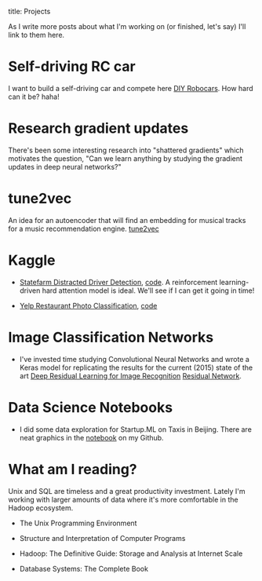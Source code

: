 title: Projects

As I write more posts about what I'm working on (or finished, let's say) I'll
link to them here.

# Self-driving RC car

I want to build a self-driving car and compete here [DIY Robocars](https://diyrobocars.com/). How hard can it be? haha!

# Research gradient updates

There's been some interesting research into "shattered gradients" which motivates the question, "Can we learn anything by studying the gradient updates in deep neural networks?"

# tune2vec

An idea for an autoencoder that will find an embedding for musical tracks for a music recommendation engine.
[tune2vec](https://github.com/roryhr/tune2vec)

# Kaggle

* [Statefarm Distracted Driver Detection](https://www.kaggle.com/c/state-farm-distracted-driver-detection),  [code](https://github.com/roryhr/distracted-drivers-keras).
A reinforcement learning-driven hard attention model is ideal. We'll see if I can get it going in time!

* [Yelp Restaurant Photo Classification](https://www.kaggle.com/c/yelp-restaurant-photo-classification), [code](https://github.com/roryhr/yelp_kaggle)


# Image Classification Networks

* I've invested time studying Convolutional Neural Networks and wrote a Keras model for replicating the results for the current (2015) state of the art [Deep Residual Learning for Image Recognition](http://arxiv.org/abs/1512.03358)
 [Residual Network](https://github.com/roryhr/keras_resnet).


# Data Science Notebooks

* I did some data exploration for Startup.ML on Taxis in Beijing. There are
  neat graphics in the [notebook](http://nbviewer.jupyter.org/github/roryhr/taxi-trajectories/blob/master/taxi-data-notebook.ipynb)
  on my Github.



# What am I reading?

Unix and SQL are timeless and a great productivity investment. Lately I'm working with larger amounts of data where it's more comfortable in the Hadoop ecosystem.

* The Unix Programming Environment

* Structure and Interpretation of Computer Programs

* Hadoop: The Definitive Guide: Storage and Analysis at Internet Scale 

* Database Systems: The Complete Book